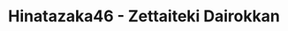 ---
layout: amara
title: Hinatazaka46 - Zettaiteki Dairokkan
description: >+
    Director: Akira Kashida
    
    Choreographer: CRE8BOY
    
    Planner: Keita Gaikawa
    
    Producer: Hiroto Hashimoto (AOI Pro.),
    
    Kaneki Tokumura (Bitstar)
    
    Production: BitStar

    Lyrics：Akimoto Yasushi
    
    Music & Arrangement：SATORI shiraishi

    Translation by @sasori39883522
id: DrDuTJ0MyJ9H
lang: en
subtitles: 日向坂46絶対的第六感.en.vtt
video_url: https://youtu.be/qUZagu-NL_s
thumbnail: https://i.ytimg.com/vi/qUZagu-NL_s/maxresdefault.jpg
plink: https://hinatacampaign.github.io/zettaiteki-dairokkan.html
---
